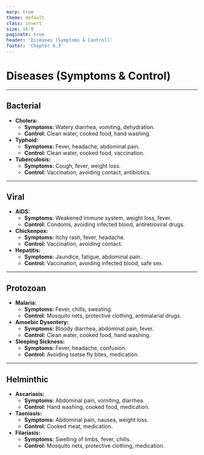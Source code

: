 ```yaml
---
marp: true
theme: default
class: invert
size: 16:9
paginate: true
header: 'Diseases (Symptoms & Control)'
footer: 'Chapter 6.3'
---
```


# Diseases (Symptoms & Control)

---

## Bacterial

*   **Cholera:**
    *   **Symptoms:** Watery diarrhea, vomiting, dehydration.
    *   **Control:** Clean water, cooked food, hand washing.
*   **Typhoid:**
    *   **Symptoms:** Fever, headache, abdominal pain.
    *   **Control:** Clean water, cooked food, vaccination.
*   **Tuberculosis:**
    *   **Symptoms:** Cough, fever, weight loss.
    *   **Control:** Vaccination, avoiding contact, antibiotics.

---

## Viral

*   **AIDS:**
    *   **Symptoms:** Weakened immune system, weight loss, fever.
    *   **Control:** Condoms, avoiding infected blood, antiretroviral drugs.
*   **Chickenpox:**
    *   **Symptoms:** Itchy rash, fever, headache.
    *   **Control:** Vaccination, avoiding contact.
*   **Hepatitis:**
    *   **Symptoms:** Jaundice, fatigue, abdominal pain.
    *   **Control:** Vaccination, avoiding infected blood, safe sex.

---

## Protozoan

*   **Malaria:**
    *   **Symptoms:** Fever, chills, sweating.
    *   **Control:** Mosquito nets, protective clothing, antimalarial drugs.
*   **Amoebic Dysentery:**
    *   **Symptoms:** Bloody diarrhea, abdominal pain, fever.
    *   **Control:** Clean water, cooked food, hand washing.
*   **Sleeping Sickness:**
    *   **Symptoms:** Fever, headache, confusion.
    *   **Control:** Avoiding tsetse fly bites, medication.

---

## Helminthic

*   **Ascariasis:**
    *   **Symptoms:** Abdominal pain, vomiting, diarrhea.
    *   **Control:** Hand washing, cooked food, medication.
*   **Taeniasis:**
    *   **Symptoms:** Abdominal pain, nausea, weight loss.
    *   **Control:** Cooked meat, medication.
*   **Filariasis:**
    *   **Symptoms:** Swelling of limbs, fever, chills.
    *   **Control:** Mosquito nets, protective clothing, medication.
